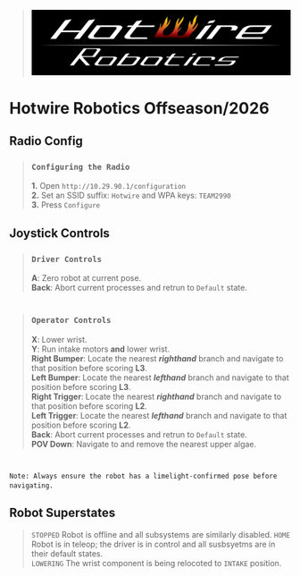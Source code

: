 > ![logo](src\main\deploy\logo.png)
# Hotwire Robotics Offseason/2026
## Radio Config
> ### `Configuring the Radio` 
> **1.** Open `http://10.29.90.1/configuration`     
> **2.** Set an SSID suffix: `Hotwire` and WPA keys: `TEAM2990`     
**3.** Press `Configure`
## Joystick Controls
> ### `Driver Controls`     
> **A**: Zero robot at current pose.      
**Back**: Abort current processes and retrun to `Default` state.      
#
> ### `Operator Controls`        
> **X**: Lower wrist.     
**Y**: Run intake motors **and** lower wrist.      
**Right Bumper**: Locate the nearest ***righthand*** branch and navigate to that position before scoring **L3**.      
**Left Bumper**: Locate the nearest ***lefthand*** branch and navigate to that position before scoring **L3**.        
**Right Trigger**: Locate the nearest ***righthand*** branch and navigate to that position before scoring **L2**.           
**Left Trigger**: Locate the nearest         ***lefthand*** branch and navigate to that position before scoring **L2**.       
**Back**: Abort current processes and retrun to `Default` state.    
**POV Down**: Navigate to and remove the nearest upper algae.
#
`Note: Always ensure the robot has a limelight-confirmed pose before navigating.`
## Robot Superstates
> `STOPPED` Robot is offline and all subsystems are similarly disabled.
> `HOME` Robot is in teleop; the driver is in control and all susbsyetms are in their default states.   
> `LOWERING` The wrist component is being relocoted to `INTAKE` position.      
<!-- > `SCORING_{RIGHT/LEFT}_{UP/DOWN}` -->